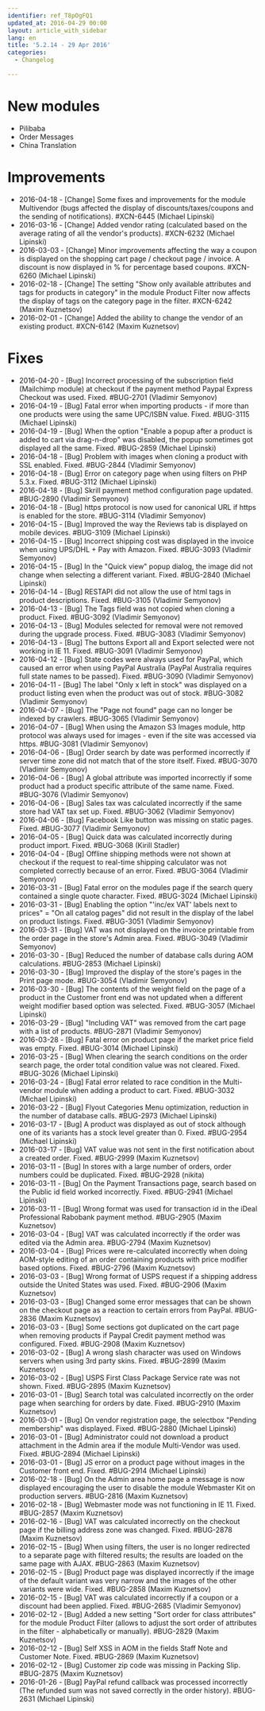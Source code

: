 ```yaml
---
identifier: ref_T8pOgFQ1
updated_at: 2016-04-29 00:00
layout: article_with_sidebar
lang: en
title: '5.2.14 - 29 Apr 2016'
categories:
  - Changelog

---
```



# New modules

*   Pilibaba
*   Order Messages
*   China Translation

# Improvements

*   2016-04-18 - [Change] Some fixes and improvements for the module Multivendor (bugs affected the display of discounts/taxes/coupons and the sending of notifications). #XCN-6445 (Michael Lipinski)
*   2016-03-16 - [Change] Added vendor rating (calculated based on the average rating of all the vendor's products). #XCN-6232 (Michael Lipinski)
*   2016-03-03 - [Change] Minor improvements affecting the way a coupon is displayed on the shopping cart page / checkout page / invoice. A discount is now displayed in % for percentage based coupons. #XCN-6260 (Michael Lipinski)
*   2016-02-18 - [Change] The setting "Show only available attributes and tags for products in category" in the module Product Filter now affects the display of tags on the category page in the filter. #XCN-6242 (Maxim Kuznetsov)
*   2016-02-01 - [Change] Added the ability to change the vendor of an existing product. #XCN-6142 (Maxim Kuznetsov)  

# Fixes

*   2016-04-20 - [Bug] Incorrect processing of the subscription field (Mailchimp module) at checkout if the payment method Paypal Express Checkout was used. Fixed. #BUG-2701 (Vladimir Semyonov)
*   2016-04-19 - [Bug] Fatal error when importing products - if more than one products were using the same UPC/ISBN value. Fixed. #BUG-3115 (Michael Lipinski)
*   2016-04-19 - [Bug] When the option "Enable a popup after a product is added to cart via drag-n-drop" was disabled, the popup sometimes got displayed all the same. Fixed. #BUG-2859 (Michael Lipinski)
*   2016-04-18 - [Bug] Problem with images when cloning a product with SSL enabled. Fixed. #BUG-2844 (Vladimir Semyonov)
*   2016-04-18 - [Bug] Error on category page when using filters on PHP 5.3.x. Fixed. #BUG-3112 (Michael Lipinski)
*   2016-04-18 - [Bug] Skrill payment method configuration page updated. #BUG-2890 (Vladimir Semyonov)
*   2016-04-18 - [Bug] https protocol is now used for canonical URL if https is enabled for the store. #BUG-3114 (Vladimir Semyonov)
*   2016-04-15 - [Bug] Improved the way the Reviews tab is displayed on mobile devices. #BUG-3109 (Michael Lipinski)
*   2016-04-15 - [Bug] Incorrect shipping cost was displayed in the invoice when using UPS/DHL + Pay with Amazon. Fixed. #BUG-3093 (Vladimir Semyonov)
*   2016-04-15 - [Bug] In the "Quick view" popup dialog, the image did not change when selecting a different variant. Fixed. #BUG-2840 (Michael Lipinski)
*   2016-04-14 - [Bug] RESTAPI did not allow the use of html tags in product descriptions. Fixed. #BUG-3105 (Vladimir Semyonov)
*   2016-04-13 - [Bug] The Tags field was not copied when cloning a product. Fixed. #BUG-3092 (Vladimir Semyonov)
*   2016-04-13 - [Bug] Modules selected for removal were not removed during the upgrade process. Fixed. #BUG-3083 (Vladimir Semyonov)
*   2016-04-13 - [Bug] The buttons Export all and Export selected were not working in IE 11\. Fixed. #BUG-3091 (Vladimir Semyonov)
*   2016-04-12 - [Bug] State codes were always used for PayPal, which caused an error when using PayPal Australia (PayPal Australia requires full state names to be passed). Fixed. #BUG-3090 (Vladimir Semyonov)
*   2016-04-11 - [Bug] The label "Only x left in stock" was displayed on a product listing even when the product was out of stock. #BUG-3082 (Vladimir Semyonov)
*   2016-04-07 - [Bug] The "Page not found" page can no longer be indexed by crawlers. #BUG-3065 (Vladimir Semyonov)
*   2016-04-07 - [Bug] When using the Amazon S3 Images module, http protocol was always used for images - even if the site was accessed via https. #BUG-3081 (Vladimir Semyonov)
*   2016-04-06 - [Bug] Order search by date was performed incorrectly if server time zone did not match that of the store itself. Fixed. #BUG-3070 (Vladimir Semyonov)
*   2016-04-06 - [Bug] A global attribute was imported incorrectly if some product had a product specific attribute of the same name. Fixed. #BUG-3076 (Vladimir Semyonov)
*   2016-04-06 - [Bug] Sales tax was calculated incorrectly if the same store had VAT tax set up. Fixed. #BUG-3062 (Vladimir Semyonov)
*   2016-04-06 - [Bug] Facebook Like button was missing on static pages. Fixed. #BUG-3077 (Vladimir Semyonov)
*   2016-04-05 - [Bug] Quick data was calculated incorrectly during product import. Fixed. #BUG-3068 (Kirill Stadler)
*   2016-04-04 - [Bug] Offline shipping methods were not shown at checkout if the request to real-time shipping calculator was not completed correctly because of an error. Fixed. #BUG-3064 (Vladimir Semyonov)
*   2016-03-31 - [Bug] Fatal error on the modules page if the search query contained a single quote character. Fixed. #BUG-3024 (Michael Lipinski)
*   2016-03-31 - [Bug] Enabling the option "'inc/ex VAT' labels next to prices" = "On all catalog pages" did not result in the display of the label on product listings. Fixed. #BUG-3051 (Vladimir Semyonov)
*   2016-03-31 - [Bug] VAT was not displayed on the invoice printable from the order page in the store's Admin area. Fixed. #BUG-3049 (Vladimir Semyonov)
*   2016-03-30 - [Bug] Reduced the number of database calls during AOM calculations. #BUG-2853 (Michael Lipinski)
*   2016-03-30 - [Bug] Improved the display of the store's pages in the Print page mode. #BUG-3054 (Vladimir Semyonov)
*   2016-03-30 - [Bug] The contents of the weight field on the page of a product in the Customer front end was not updated when a different weight modifier based option was selected. Fixed. #BUG-3057 (Michael Lipinski)
*   2016-03-29 - [Bug] "Including VAT" was removed from the cart page with a list of products. #BUG-2871 (Vladimir Semyonov)
*   2016-03-28 - [Bug] Fatal error on product page if the market price field was empty. Fixed. #BUG-3014 (Michael Lipinski)
*   2016-03-25 - [Bug] When clearing the search conditions on the order search page, the order total condition value was not cleared. Fixed. #BUG-3026 (Michael Lipinski)
*   2016-03-24 - [Bug] Fatal error related to race condition in the Multi-vendor module when adding a product to cart. Fixed. #BUG-3032 (Michael Lipinski)
*   2016-03-22 - [Bug] Flyout Categories Menu optimization, reduction in the number of database calls. #BUG-2973 (Michael Lipinski)
*   2016-03-17 - [Bug] A product was displayed as out of stock although one of its variants has a stock level greater than 0\. Fixed. #BUG-2954 (Michael Lipinski)
*   2016-03-17 - [Bug] VAT value was not sent in the first notification about a created order. Fixed. #BUG-2999 (Maxim Kuznetsov)
*   2016-03-11 - [Bug] In stores with a large number of orders, order numbers could be duplicated. Fixed. #BUG-2928 (nikita)
*   2016-03-11 - [Bug] On the Payment Transactions page, search based on the Public id field worked incorrectly. Fixed. #BUG-2941 (Michael Lipinski)
*   2016-03-11 - [Bug] Wrong format was used for transaction id in the iDeal Professional Rabobank payment method. #BUG-2905 (Maxim Kuznetsov)
*   2016-03-04 - [Bug] VAT was calculated incorrectly if the order was edited via the Admin area. #BUG-2794 (Maxim Kuznetsov)
*   2016-03-04 - [Bug] Prices were re-calculated incorrectly when doing AOM-style editing of an order containing products with price modifier based options. Fixed. #BUG-2796 (Maxim Kuznetsov)
*   2016-03-03 - [Bug] Wrong format of USPS request if a shipping address outside the United States was used. Fixed. #BUG-2906 (Maxim Kuznetsov)
*   2016-03-03 - [Bug] Changed some error messages that can be shown on the checkout page as a reaction to certain errors from PayPal. #BUG-2836 (Maxim Kuznetsov)
*   2016-03-03 - [Bug] Some sections got duplicated on the cart page when removing products if Paypal Credit payment method was configured. Fixed. #BUG-2908 (Maxim Kuznetsov)
*   2016-03-02 - [Bug] A wrong slash character was used on Windows servers when using 3rd party skins. Fixed. #BUG-2899 (Maxim Kuznetsov)
*   2016-03-02 - [Bug] USPS First Class Package Service rate was not shown. Fixed. #BUG-2895 (Maxim Kuznetsov)
*   2016-03-01 - [Bug] Search total was calculated incorrectly on the order page when searching for orders by date. Fixed. #BUG-2910 (Maxim Kuznetsov)
*   2016-03-01 - [Bug] On vendor registration page, the selectbox "Pending membership" was displayed. Fixed. #BUG-2880 (Michael Lipinski)
*   2016-03-01 - [Bug] Administrator could not download a product attachment in the Admin area if the module Multi-Vendor was used. Fixed. #BUG-2894 (Michael Lipinski)
*   2016-03-01 - [Bug] JS error on a product page without images in the Customer front end. Fixed. #BUG-2914 (Michael Lipinski)
*   2016-02-18 - [Bug] On the Admin area home page a message is now displayed encouraging the user to disable the module Webmaster Kit on production servers. #BUG-2816 (Maxim Kuznetsov)
*   2016-02-18 - [Bug] Webmaster mode was not functioning in IE 11\. Fixed. #BUG-2857 (Maxim Kuznetsov)
*   2016-02-16 - [Bug] VAT was calculated incorrectly on the checkout page if the billing address zone was changed. Fixed. #BUG-2878 (Maxim Kuznetsov)
*   2016-02-15 - [Bug] When using filters, the user is no longer redirected to a separate page with filtered results; the results are loaded on the same page with AJAX. #BUG-2863 (Maxim Kuznetsov)
*   2016-02-15 - [Bug] Product page was displayed incorrectly if the image of the default variant was very narrow and the images of the other variants were wide. Fixed. #BUG-2858 (Maxim Kuznetsov)
*   2016-02-15 - [Bug] VAT was calculated incorrectly if a coupon or a discount had been applied. Fixed. #BUG-2685 (Vladimir Semyonov)
*   2016-02-12 - [Bug] Added a new setting "Sort order for class attributes" for the module Product Filter (allows to adjust the sort order of attributes in the filter - alphabetically or manually). #BUG-2829 (Maxim Kuznetsov)
*   2016-02-12 - [Bug] Self XSS in AOM in the fields Staff Note and Customer Note. Fixed. #BUG-2869 (Maxim Kuznetsov)
*   2016-02-12 - [Bug] Customer zip code was missing in Packing Slip. #BUG-2875 (Maxim Kuznetsov)
*   2016-01-26 - [Bug] PayPal refund callback was processed incorrectly (The refunded sum was not saved correctly in the order history). #BUG-2631 (Michael Lipinski)